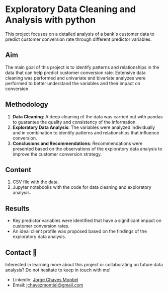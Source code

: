 # Exploratory Data Cleaning and Analysis with python

This project focuses on a detailed analysis of a bank's customer data to predict customer conversion rate through different predictor variables.

## Aim
The main goal of this project is to identify patterns and relationships in the data that can help predict customer conversion rate. Extensive data cleaning was performed and univariate and bivariate analyzes were performed to better understand the variables and their impact on conversion.

## Methodology
1. **Data Cleaning**: A deep cleaning of the data was carried out with pandas to guarantee the quality and consistency of the information.
2. **Exploratory Data Analysis**: The variables were analyzed individually and in combination to identify patterns and relationships that influence conversion.
3. **Conclusions and Recommendations**: Recommendations were presented based on the observations of the exploratory data analysis to improve the customer conversion strategy.

## Content
1. CSV file with the data.
2. Jupyter notebooks with the code for data cleaning and exploratory analysis.

## Results
- Key predictor variables were identified that have a significant impact on customer conversion rates.
- An ideal client profile was proposed based on the findings of the exploratory data analysis.

## Contact 📧
Interested in learning more about this project or collaborating on future data analysis? Do not hesitate to keep in touch with me!
- LinkedIn: [Jorge Chaves Montiel](https://www.linkedin.com/in/jorge-chaves-montiel/)
- Email: jchavezmontiel@gmail.com
